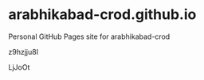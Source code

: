 # arabhikabad-crod.github.io
Personal GitHub Pages site for arabhikabad-crod






































z9hzjju8I

LjJoOt
